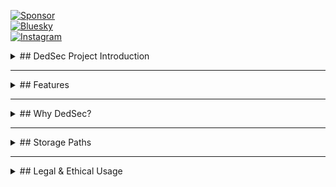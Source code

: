 [![Sponsor](https://img.shields.io/badge/sponsor-GitHub-green)](https://github.com/sponsors/dedsec1121fk)  
[![Bluesky](https://img.shields.io/badge/Bluesky-@dedsec1121fk-green)](https://bsky.app/profile/dedsec1121fk.bsky.social)  
[![Instagram](https://img.shields.io/badge/Instagram-@loukas_floros-green)](https://www.instagram.com/loukas_floros/profilecard/?igsh=MnR2eTdxaTN5ZHZi)  

<details>
  <summary>## DedSec Project Introduction</summary>
  The **DedSec Project** is a versatile collection of tools aimed at advancing cybersecurity, secure communication, and automation. It offers a range of features for anonymous data collection, real-time monitoring, and personal environment customization, all designed to be used ethically and responsibly. Whether you're looking to test phishing defenses, build private servers, or communicate anonymously, DedSec has tools tailored for your needs.  

  **Disclaimer:** The tools in this repository are strictly for educational and ethical use. Misuse or unauthorized deployment may lead to legal consequences.
</details>

---

<details>
  <summary>## Features</summary>

  ### **1. Secure Communication**  
  - **DedSec's Chat**: Enables anonymous chatting for 8 users. No chats are saved, ensuring complete privacy; files can be shared.  
  - **Fox Chat**: Enables anonymous chatting for unlimited users. No chats are saved, ensuring complete privacy; files can be shared.  

  ### **2. Camera Tools**  
  - **Camera Phish**: Share a link to capture continuous images from the front or back camera (user's choice). Images are saved automatically in `Internal Storage/Download/Camera-Phish`.  

  ### **3. Audio Recording**  
  - **Sound Recording**: Share a link to record high-quality audio. Recordings are saved in `Internal Storage/Download/Recordings`.  

  ### **4. Geolocation Tools**  
  - **Live Location Tracker**: Retrieve real-time GPS coordinates and street details via shared links.  

  ### **5. Database Management**  
  - **DedSec Database**: Build and manage personal databases or servers. Includes efficient search, retrieval, and export features for organized data management.  

  ### **6. Phishing Simulations**  
  - **Donation Phishing**: Create phishing templates for controlled simulations, improving awareness and security measures.  

  ### **7. OSINT Tools**  
  - **OSINTDS**: Automates the collection of open-source data from public sources, customizable for targeted intelligence.  

  ### **8. Authentication Framework**  
  - **T-Login**: Secure multi-user authentication with encryption, session tracking, and audit logging.  

  ### **9. Customization**  
  - **Customization Tool**: Modify terminal settings like color schemes, fonts, and layouts. Save and load profiles to automate repetitive tasks.  
</details>

---

<details>
  <summary>## Why DedSec?</summary>
  With DedSec, users can:  
  - **Ethically Collect Data**: Use secure links to gather images, recordings, or location details for testing and analysis.  
  - **Communicate Anonymously**: Chat without leaving a trace.  
  - **Simulate Attacks**: Conduct phishing tests to identify and improve system weaknesses.  
  - **Customize Workflows**: Personalize environments for efficiency.  
  - **Gather Intelligence**: Automate OSINT tasks for research and analysis.  
</details>

---

<details>
  <summary>## Storage Paths</summary>
  - **Images**: `Internal Storage/Download/Camera-Phish`  
  - **Audio**: `Internal Storage/Download/Recordings`  
</details>

---

<details>
  <summary>## Legal & Ethical Usage</summary>
  1. Obtain explicit permission from system owners before deployment.  
  2. Follow all applicable local, national, and international laws.  
  3. DedSec is designed for ethical use only—misuse is strictly prohibited.  

  **DedSec empowers innovation, education, and cybersecurity research. Use it to make a positive impact!**
</details>

